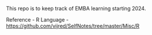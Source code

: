 This repo is to keep track of EMBA learning starting 2024.


Reference - 
R Language - https://github.com/vijred/SelfNotes/tree/master/Misc/R

